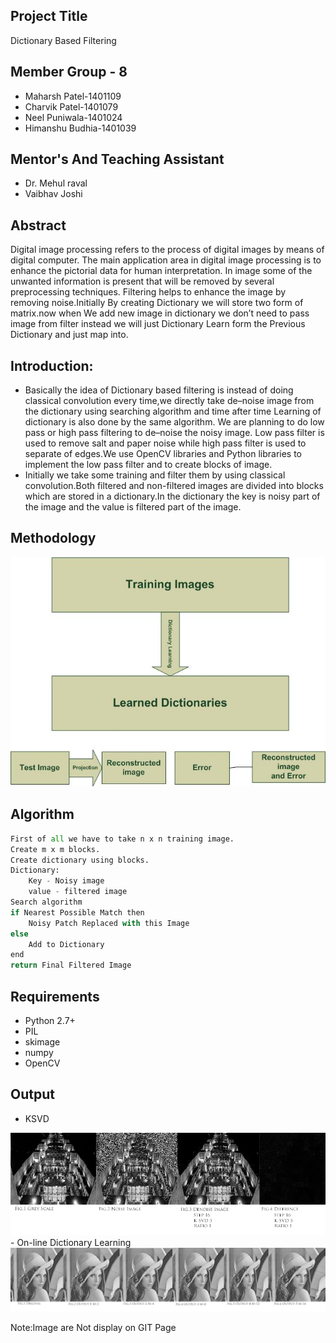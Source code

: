 
## Project Title
Dictionary Based Filtering

## Member Group - 8
- Maharsh Patel-1401109
- Charvik Patel-1401079
- Neel Puniwala-1401024
- Himanshu Budhia-1401039

## Mentor's And Teaching Assistant
- Dr. Mehul raval
- Vaibhav Joshi 


## Abstract
Digital image processing refers to the process of
digital images by means of digital computer. The main application
area in digital image processing is to enhance the pictorial data
for human interpretation. In image some of the unwanted information
is present that will be removed by several preprocessing
techniques. Filtering helps to enhance the image by removing
noise.Initially By creating Dictionary we will store two form of
matrix.now when We add new image in dictionary we don’t need
to pass image from filter instead we will just Dictionary Learn
form the Previous Dictionary and just map into.

## Introduction:
- Basically the idea of Dictionary based filtering is instead of doing classical convolution every time,we directly take de–noise image from the dictionary using searching algorithm and time after time Learning of dictionary is also done by the same algorithm. We are planning to do low pass or high pass filtering to de–noise the noisy image. Low pass filter is used to remove salt and paper noise while high pass filter is used to separate of edges.We use OpenCV libraries and Python libraries to implement the low pass filter and to create blocks of image.
- Initially we take some training and filter them by using classical convolution.Both filtered and non-filtered images are divided into blocks which are stored in a dictionary.In the dictionary the key is noisy part of the image and the value is filtered part of the image.


## Methodology
<img src="https://github.com//Charvik2020/Dictionary-based-filtering/blob/master/Report/Midterm%20Report/2.jpg" alt="https://github.com//Charvik2020/Dictionary-based-filtering/blob/master/Report/Midterm%20Report/2.jpg">



## Algorithm
```python
First of all we have to take n x n training image.
Create m x m blocks.
Create dictionary using blocks.
Dictionary:
	Key - Noisy image
	value - filtered image
Search algorithm
if Nearest Possible Match then
	Noisy Patch Replaced with this Image
else
	Add to Dictionary
end
return Final Filtered Image
```


## Requirements
- Python 2.7+
- PIL
- skimage
- numpy
- OpenCV

## Output
- KSVD
<img src="https://github.com//Charvik2020/Dictionary-based-filtering/blob/master/output/KSVD.jpg" alt="https://github.com//Charvik2020/Dictionary-based-filtering/blob/master/output/KSVD.jpg">
- On-line Dictionary Learning
<img src="https://github.com//Charvik2020/Dictionary-based-filtering/blob/master/output/OnlineDictionaryLearning.jpg" alt="https://github.com//Charvik2020/Dictionary-based-filtering/blob/master/output/OnlineDictionaryLearning.jpg">



Note:Image are Not display on GIT Page 



